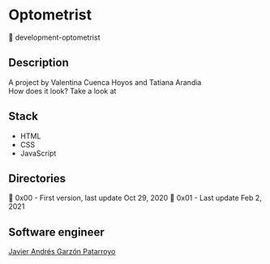 # Optometrist
:open_file_folder: development-optometrist

## Description
A project by Valentina Cuenca Hoyos and Tatiana Arandia  
How does it look? Take a look at []()

## Stack
* HTML
* CSS
* JavaScript

## Directories
:open_file_folder: 0x00 - First version, last update Oct 29, 2020
:open_file_folder: 0x01 - Last update Feb 2, 2021

## Software engineer
[Javier Andrés Garzón Patarroyo](https://www.javierandresgp.com)
